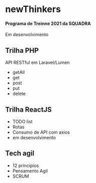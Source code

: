 # newThinkers
<h4>Programa de Treinne 2021 da SQUADRA</h4>

Em desenvolvimento


<h2>Trilha PHP</h2>
<p>API RESTful em Laravel/Lumen</p>

  - getAll 
  - get
  - post
  - put
  - delete

<h2>Trilha ReactJS</h2>

  - TODO list
  - Rotas
  - Consumo de API com axios
  - em desenvolvimento
  
<h2>Tech agil</h2>
  
  - 12 principios
  - Pensamento Agil
  - SCRUM
